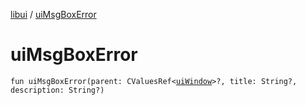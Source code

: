 [libui](README.md) / [uiMsgBoxError](ui-msg-box-error.md)

# uiMsgBoxError

`fun uiMsgBoxError(parent: CValuesRef<`[`uiWindow`](ui-window.md)`>?, title: String?, description: String?)`